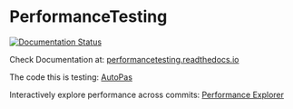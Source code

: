 # PerformanceTesting

[![Documentation Status](https://readthedocs.org/projects/performancetesting/badge/)](https://performancetesting.readthedocs.io/)

Check Documentation at: [performancetesting.readthedocs.io](https://performancetesting.readthedocs.io/)

The code this is testing: [AutoPas](https://github.com/AutoPas/AutoPas)

Interactively explore performance across commits: [Performance Explorer](http://autopas-performance-explorer.pproc-be.sccs.in.tum.de/)